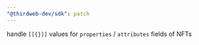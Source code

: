 ```yaml
---
"@thirdweb-dev/sdk": patch
---
```


handle `[[{}]]` values for `properties` / `attributes` fields of NFTs
